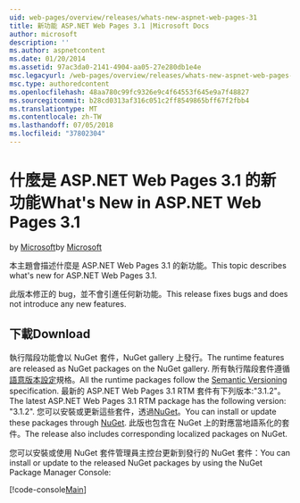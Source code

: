 ```yaml
---
uid: web-pages/overview/releases/whats-new-aspnet-web-pages-31
title: 新功能 ASP.NET Web Pages 3.1 |Microsoft Docs
author: microsoft
description: ''
ms.author: aspnetcontent
ms.date: 01/20/2014
ms.assetid: 97ac3da0-2141-4904-aa05-27e280db1e4e
msc.legacyurl: /web-pages/overview/releases/whats-new-aspnet-web-pages-31
msc.type: authoredcontent
ms.openlocfilehash: 48aa780c99fc9326e9c4f64553f645e9a7f48827
ms.sourcegitcommit: b28cd0313af316c051c2ff8549865bff67f2fbb4
ms.translationtype: MT
ms.contentlocale: zh-TW
ms.lasthandoff: 07/05/2018
ms.locfileid: "37802304"
---
```

<a name="whats-new-in-aspnet-web-pages-31"></a><span data-ttu-id="eb54e-102">什麼是 ASP.NET Web Pages 3.1 的新功能</span><span class="sxs-lookup"><span data-stu-id="eb54e-102">What's New in ASP.NET Web Pages 3.1</span></span>
====================
<span data-ttu-id="eb54e-103">by [Microsoft](https://github.com/microsoft)</span><span class="sxs-lookup"><span data-stu-id="eb54e-103">by [Microsoft](https://github.com/microsoft)</span></span>

<span data-ttu-id="eb54e-104">本主題會描述什麼是 ASP.NET Web Pages 3.1 的新功能。</span><span class="sxs-lookup"><span data-stu-id="eb54e-104">This topic describes what's new for ASP.NET Web Pages 3.1.</span></span>

<span data-ttu-id="eb54e-105">此版本修正的 bug，並不會引進任何新功能。</span><span class="sxs-lookup"><span data-stu-id="eb54e-105">This release fixes bugs and does not introduce any new features.</span></span>

<a id="download"></a>
## <a name="download"></a><span data-ttu-id="eb54e-106">下載</span><span class="sxs-lookup"><span data-stu-id="eb54e-106">Download</span></span>

<span data-ttu-id="eb54e-107">執行階段功能會以 NuGet 套件，NuGet gallery 上發行。</span><span class="sxs-lookup"><span data-stu-id="eb54e-107">The runtime features are released as NuGet packages on the NuGet gallery.</span></span> <span data-ttu-id="eb54e-108">所有執行階段套件遵循[語意版本設定](http://semver.org/)規格。</span><span class="sxs-lookup"><span data-stu-id="eb54e-108">All the runtime packages follow the [Semantic Versioning](http://semver.org/) specification.</span></span> <span data-ttu-id="eb54e-109">最新的 ASP.NET Web Pages 3.1 RTM 套件有下列版本:"3.1.2"。</span><span class="sxs-lookup"><span data-stu-id="eb54e-109">The latest ASP.NET Web Pages 3.1 RTM package has the following version: "3.1.2".</span></span> <span data-ttu-id="eb54e-110">您可以安裝或更新這些套件，透過[NuGet](http://www.nuget.org/packages/Microsoft.AspNet.WebPages/)。</span><span class="sxs-lookup"><span data-stu-id="eb54e-110">You can install or update these packages through [NuGet](http://www.nuget.org/packages/Microsoft.AspNet.WebPages/).</span></span> <span data-ttu-id="eb54e-111">此版也包含在 NuGet 上的對應當地語系化的套件。</span><span class="sxs-lookup"><span data-stu-id="eb54e-111">The release also includes corresponding localized packages on NuGet.</span></span>

<span data-ttu-id="eb54e-112">您可以安裝或使用 NuGet 套件管理員主控台更新到發行的 NuGet 套件：</span><span class="sxs-lookup"><span data-stu-id="eb54e-112">You can install or update to the released NuGet packages by using the NuGet Package Manager Console:</span></span>

[!code-console[Main](whats-new-aspnet-web-pages-31/samples/sample1.cmd)]


